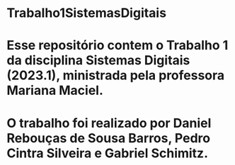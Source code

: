 # Trabalho1SistemasDigitais
# Esse repositório contem o Trabalho 1 da disciplina Sistemas Digitais (2023.1), ministrada pela professora Mariana Maciel.
# O trabalho foi realizado por Daniel Rebouças de Sousa Barros, Pedro Cintra Silveira e Gabriel Schimitz.

